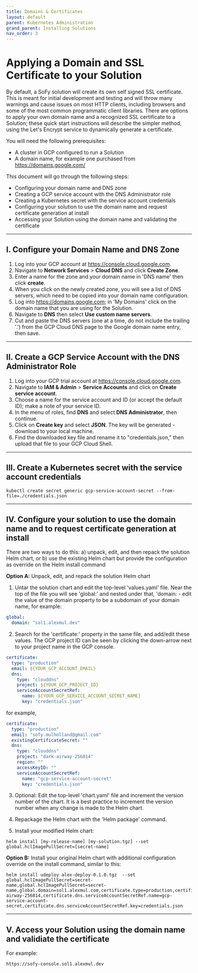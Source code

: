 ```yaml
---
title: Domains & Certificates
layout: default
parent: Kubernetes Administration
grand_parent: Installing Solutions
nav_order: 3
---
```

# **Applying a Domain and SSL Certificate to your Solution**

By default, a SoFy solution will create its own self signed SSL certificate. This is meant for initial development and testing and will throw many warnings and cause issues on most HTTP clients, including browsers and some of the most common programmatic client libraries. There are options to apply your own domain name and a recognized SSL certificate to a Solution; these quick start instructions will describe the simpler method, using the Let's Encrypt service to dynamically generate a certificate.  

You will need the following prerequisites:

  *  A cluster in GCP configured to run a Solution
  *  A domain name, for example one purchased from https://domains.google.com/


This document will go through the following steps:
*  Configuring your domain name and DNS zone
*  Creating a GCP service account with the DNS Administrator role
*  Creating a Kubernetes secret with the service account credentials
*  Configuring your solution to use the domain name and request certificate generation at install
*  Accessing your Solution using the domain name and validating the certificate
____
## **I. Configure your Domain Name and DNS Zone**

1. Log into your GCP account at https://console.cloud.google.com.
2. Navigate to **Network Services** > **Cloud DNS** and click **Create Zone**.
3. Enter a name for the zone and your domain name in 'DNS name' then click **create**.
4. When you click on the newly created zone, you will see a list of DNS servers, which need to be copied into your domain name configuration.
5. Log into https://domains.google.com; in 'My Domains' click on the domain name that you are using for the Solution.
6. Navigate to **DNS** then select **Use custom name servers**.
7. Cut and paste the DNS servers (one at a time, do not include the trailing '.') from the GCP Cloud DNS page to the Google domain name entry, then save.

____
## **II. Create a GCP Service Account with the DNS Administrator Role**

  1. Log into your GCP trial account at https://console.cloud.google.com.
  2. Navigate to **IAM & Admin** > **Service Accounts** and click on **Create service account**.
  3. Choose a name for the service account and ID (or accept the default ID); make a note of your service ID.
  4. In the menu of roles, find **DNS** and select **DNS Administrator**, then continue.
  5. Click on **Create key** and select **JSON**. The key will be generated - download to your local machine.
  6. Find the downloaded key file and rename it to "credentials.json," then upload that file to your GCP Cloud Shell.

____
## **III. Create a Kubernetes secret with the service account credentials**
```
kubectl create secret generic gcp-service-account-secret --from-file=./credentials.json
```
____
## **IV. Configure your solution to use the domain name and to request certificate generation at install**

There are two ways to do this: a) unpack, edit, and then repack the solution Helm chart, or b) use the existing Helm chart but provide the configuration as override on the Helm install command


**Option A:** Unpack, edit, and repack the solution Helm chart
1. Untar the solution chart and edit the top-level 'values.yaml' file. Near the top of the file you will see 'global:' and nested under that, 'domain: - edit the value of the domain property to be a subdomain of your domain name, for example:

```yaml
global:
  domain: "sol1.alexmul.dev"
```
2. Search for the 'certificate:' property in the same file, and add/edit these values. The GCP project ID can be seen by clicking the down-arrow next to your project name in the GCP console.  

```yaml
certificate:
  type: "production"
  email: ${YOUR_GCP_ACCOUNT_EMAIL}
  dns:
    type: "clouddns"
    project: ${YOUR_GCP_PROJECT_ID}  
    serviceAccountSecretRef:
      name: ${YOUR_GCP_SERVICE_ACCOUNT_SECRET_NAME}
      key: "credentials.json"
```
for example,

```yaml
certificate:
  type: "production"
  email: "sofy.mulholland@gmail.com"
  existingCertificateSecret: ""
  dns:
    type: "clouddns"
    project: "dark-airway-256814"
    region: ""
    accessKeyID: ""
    serviceAccountSecretRef:
      name: "gcp-service-account-secret"
      key: "credentials.json"
```
3.  Optional: Edit the top-level 'chart.yaml' file and increment the version number of the chart. It is a best practice to increment the version number when any change is made to the Helm chart.

4. Repackage the Helm chart with the 'Helm package' command.  

5. Install your modified Helm chart:

 ```
 helm install [my-release-name] [my-solution.tgz] --set global.hclImagePullSecret=[secret-name]
 ```


**Option B:** Install your original Helm chart with additional configuration override on the install command, similar to this:

 ```
 helm install udeploy alex-deploy-0.1.0.tgz  --set global.hclImagePullSecret=secret-name,global.hclImagePullSecret=secret-name,global.domain=sol1.alexmul.com,certificate.type=production,certificate.email=sofy.mulholland@hcl.com,certificate.dns.type=clouddns,certificate.dns.project=dark-airway-256814,certificate.dns.serviceAccountSecretRef.name=gcp-service-account-secret,certificate.dns.serviceAccountSecretRef.key=credentials.json
 ```

____
## **V. Access your Solution using the domain name and validiate the certificate**

For example:

```
https://sofy-console.sol1.alexmul.dev
```
